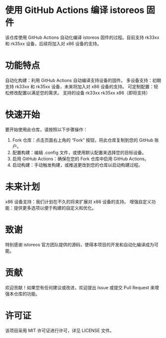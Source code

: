 # 使用 GitHub Actions 编译 istoreos 固件
该仓库使用 GitHub Actions 自动化编译 istoreos 固件的过程。目前支持 rk33xx 和 rk35xx 设备，后续将加入对 x86 设备的支持。

# 功能特点
自动化构建：利用 GitHub Actions 自动编译支持设备的固件。
多设备支持：初期支持 rk33xx 和 rk35xx 设备，未来将加入对 x86 设备的支持。
可定制配置：轻松修改配置以满足您的需求。
支持的设备
rk33xx
rk35xx
x86（即将支持）
# 快速开始
要开始使用此仓库，请按照以下步骤操作：

1. Fork 仓库：点击页面右上角的 “Fork” 按钮，将此仓库复制到您的 GitHub 账户。
2. 配置构建：编辑 .config 文件，或使用默认配置来选择您的目标设备。
3. 启用 GitHub Actions：确保在您的 Fork 仓库中启用 GitHub Actions。
4. 启动构建：手动触发构建，或推送更改到您的仓库以启动构建过程。

# 未来计划
x86 设备支持：我们计划在不久的将来扩展对 x86 设备的支持。
增强自定义功能：提供更多选项以便于构建的自定义和优化。

# 致谢
特别感谢 istoreos 官方团队提供的源码，使得本项目的开发和自动化编译成为可能。

# 贡献
欢迎贡献！如果您有任何建议或改进，欢迎提出 Issue 或提交 Pull Request 来增强本仓库的功能。

# 许可证
该项目采用 MIT 许可证进行许可，详见 LICENSE 文件。

